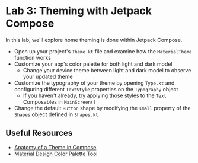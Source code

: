 # Lab 3: Theming with Jetpack Compose
In this lab, we'll explore home theming is done within Jetpack Compose.

- Open up your project's `Theme.kt` file and examine how the `MaterialTheme` function works
- Customize your app's color palette for both light and dark model
    - Change your device theme between light and dark model to observe your updated theme
- Customize the typography of your theme by opening `Type.kt` and configuring different `TextStyle` properties on the `Typography` object
    - If you haven't already, try applying those styles to the `Text` Composables in `MainScreen()`
- Change the default `Button` shape by modifying the `small` property of the `Shapes` object defined in `Shapes.kt`

## Useful Resources
- [Anatomy of a Theme in Compose](https://developer.android.com/jetpack/compose/designsystems/anatomy)
- [Material Design Color Palette Tool](https://m2.material.io/resources/color)